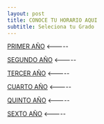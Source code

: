 ```yaml
---
layout: post
title: CONOCE TU HORARIO AQUI 
subtitle: Seleciona tu Grado
---
```


[PRIMER AÑO](./primero.md)        <-----

[SEGUNDO AÑO](./segundo.md)        <-----

[TERCER AÑO](./tercero.md)         <-----

[CUARTO AÑO](./cuarto.md)         <-----

[QUINTO AÑO](./quinto.md)         <-----

[SEXTO AÑO](./sexto.md)          <----- 


